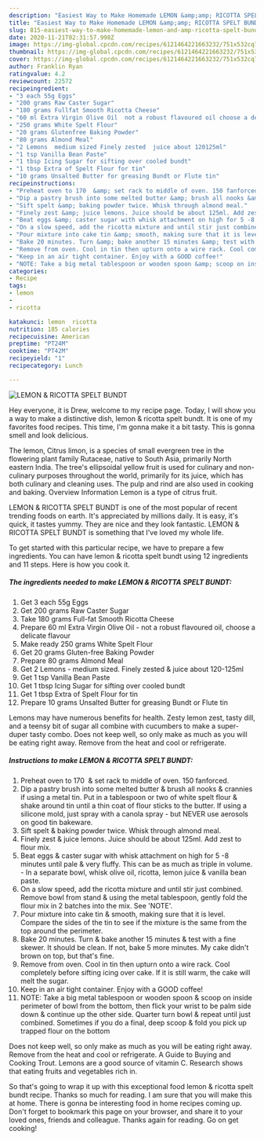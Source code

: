 ```yaml
---
description: "Easiest Way to Make Homemade LEMON &amp;amp; RICOTTA SPELT BUNDT"
title: "Easiest Way to Make Homemade LEMON &amp;amp; RICOTTA SPELT BUNDT"
slug: 815-easiest-way-to-make-homemade-lemon-and-amp-ricotta-spelt-bundt
date: 2020-11-21T02:31:57.998Z
image: https://img-global.cpcdn.com/recipes/6121464221663232/751x532cq70/lemon-ricotta-spelt-bundt-recipe-main-photo.jpg
thumbnail: https://img-global.cpcdn.com/recipes/6121464221663232/751x532cq70/lemon-ricotta-spelt-bundt-recipe-main-photo.jpg
cover: https://img-global.cpcdn.com/recipes/6121464221663232/751x532cq70/lemon-ricotta-spelt-bundt-recipe-main-photo.jpg
author: Franklin Ryan
ratingvalue: 4.2
reviewcount: 22572
recipeingredient:
- "3 each 55g Eggs"
- "200 grams Raw Caster Sugar"
- "180 grams Fullfat Smooth Ricotta Cheese"
- "60 ml Extra Virgin Olive Oil  not a robust flavoured oil choose a delicate flavour"
- "250 grams White Spelt Flour"
- "20 grams Glutenfree Baking Powder"
- "80 grams Almond Meal"
- "2 Lemons  medium sized Finely zested  juice about 120125ml"
- "1 tsp Vanilla Bean Paste"
- "1 tbsp Icing Sugar for sifting over cooled bundt"
- "1 tbsp Extra of Spelt Flour for tin"
- "10 grams Unsalted Butter for greasing Bundt or Flute tin"
recipeinstructions:
- "Preheat oven to 170  &amp; set rack to middle of oven. 150 fanforced."
- "Dip a pastry brush into some melted butter &amp; brush all nooks &amp; crannies if using a metal tin. Put in a tablespoon or two of white spelt flour &amp; shake around tin until a thin coat of flour sticks to the butter. If using a silicone mold, just spray with a canola spray - but NEVER use aerosols on good tin bakeware."
- "Sift spelt &amp; baking powder twice. Whisk through almond meal."
- "Finely zest &amp; juice lemons. Juice should be about 125ml. Add zest to flour mix."
- "Beat eggs &amp; caster sugar with whisk attachment on high for 5 -8 minutes until pale &amp; very fluffy. This can be as much as triple in volume. In a separate bowl, whisk olive oil, ricotta, lemon juice &amp; vanilla bean paste."
- "On a slow speed, add the ricotta mixture and until stir just combined. Remove bowl from stand &amp; using the metal tablespoon, gently fold the flour mix in 2 batches into the mix. See &#39;NOTE&#39;."
- "Pour mixture into cake tin &amp; smooth, making sure that it is level. Compare the sides of the tin to see if the mixture is the same from the top around the perimeter."
- "Bake 20 minutes. Turn &amp; bake another 15 minutes &amp; test with a fine skewer. It should be clean. If not, bake 5 more minutes. My cake didn&#39;t brown on top, but that&#39;s fine."
- "Remove from oven. Cool in tin then upturn onto a wire rack. Cool completely before sifting icing over cake. If it is still warm, the cake will melt the sugar."
- "Keep in an air tight container. Enjoy with a GOOD coffee!"
- "NOTE: Take a big metal tablespoon or wooden spoon &amp; scoop on inside perimeter of bowl from the bottom, then flick your wrist to be palm side down &amp; continue up the other side. Quarter turn bowl &amp; repeat until just combined. Sometimes if you do a final, deep scoop &amp; fold you pick up trapped flour on the bottom"
categories:
- Recipe
tags:
- lemon
- 
- ricotta

katakunci: lemon  ricotta 
nutrition: 185 calories
recipecuisine: American
preptime: "PT24M"
cooktime: "PT42M"
recipeyield: "1"
recipecategory: Lunch

---
```



![LEMON &amp; RICOTTA SPELT BUNDT](https://img-global.cpcdn.com/recipes/6121464221663232/751x532cq70/lemon-ricotta-spelt-bundt-recipe-main-photo.jpg)

Hey everyone, it is Drew, welcome to my recipe page. Today, I will show you a way to make a distinctive dish, lemon &amp; ricotta spelt bundt. It is one of my favorites food recipes. This time, I'm gonna make it a bit tasty. This is gonna smell and look delicious.

The lemon, Citrus limon, is a species of small evergreen tree in the flowering plant family Rutaceae, native to South Asia, primarily North eastern India. The tree&#39;s ellipsoidal yellow fruit is used for culinary and non-culinary purposes throughout the world, primarily for its juice, which has both culinary and cleaning uses. The pulp and rind are also used in cooking and baking. Overview Information Lemon is a type of citrus fruit.

LEMON &amp; RICOTTA SPELT BUNDT is one of the most popular of recent trending foods on earth. It's appreciated by millions daily. It is easy, it's quick, it tastes yummy. They are nice and they look fantastic. LEMON &amp; RICOTTA SPELT BUNDT is something that I've loved my whole life.


To get started with this particular recipe, we have to prepare a few ingredients. You can have lemon &amp; ricotta spelt bundt using 12 ingredients and 11 steps. Here is how you cook it.

<!--inarticleads1-->

##### The ingredients needed to make LEMON &amp; RICOTTA SPELT BUNDT:

1. Get 3 each 55g Eggs
1. Get 200 grams Raw Caster Sugar
1. Take 180 grams Full-fat Smooth Ricotta Cheese
1. Prepare 60 ml Extra Virgin Olive Oil - not a robust flavoured oil, choose a delicate flavour
1. Make ready 250 grams White Spelt Flour
1. Get 20 grams Gluten-free Baking Powder
1. Prepare 80 grams Almond Meal
1. Get 2 Lemons - medium sized. Finely zested &amp; juice about 120-125ml
1. Get 1 tsp Vanilla Bean Paste
1. Get 1 tbsp Icing Sugar for sifting over cooled bundt
1. Get 1 tbsp Extra of Spelt Flour for tin
1. Prepare 10 grams Unsalted Butter for greasing Bundt or Flute tin


Lemons may have numerous benefits for health. Zesty lemon zest, tasty dill, and a teensy bit of sugar all combine with cucumbers to make a super-duper tasty combo. Does not keep well, so only make as much as you will be eating right away. Remove from the heat and cool or refrigerate. 

<!--inarticleads2-->

##### Instructions to make LEMON &amp; RICOTTA SPELT BUNDT:

1. Preheat oven to 170  &amp; set rack to middle of oven. 150 fanforced.
1. Dip a pastry brush into some melted butter &amp; brush all nooks &amp; crannies if using a metal tin. Put in a tablespoon or two of white spelt flour &amp; shake around tin until a thin coat of flour sticks to the butter. If using a silicone mold, just spray with a canola spray - but NEVER use aerosols on good tin bakeware.
1. Sift spelt &amp; baking powder twice. Whisk through almond meal.
1. Finely zest &amp; juice lemons. Juice should be about 125ml. Add zest to flour mix.
1. Beat eggs &amp; caster sugar with whisk attachment on high for 5 -8 minutes until pale &amp; very fluffy. This can be as much as triple in volume. - In a separate bowl, whisk olive oil, ricotta, lemon juice &amp; vanilla bean paste.
1. On a slow speed, add the ricotta mixture and until stir just combined. Remove bowl from stand &amp; using the metal tablespoon, gently fold the flour mix in 2 batches into the mix. See &#39;NOTE&#39;.
1. Pour mixture into cake tin &amp; smooth, making sure that it is level. Compare the sides of the tin to see if the mixture is the same from the top around the perimeter.
1. Bake 20 minutes. Turn &amp; bake another 15 minutes &amp; test with a fine skewer. It should be clean. If not, bake 5 more minutes. My cake didn&#39;t brown on top, but that&#39;s fine.
1. Remove from oven. Cool in tin then upturn onto a wire rack. Cool completely before sifting icing over cake. If it is still warm, the cake will melt the sugar.
1. Keep in an air tight container. Enjoy with a GOOD coffee!
1. NOTE: Take a big metal tablespoon or wooden spoon &amp; scoop on inside perimeter of bowl from the bottom, then flick your wrist to be palm side down &amp; continue up the other side. Quarter turn bowl &amp; repeat until just combined. Sometimes if you do a final, deep scoop &amp; fold you pick up trapped flour on the bottom


Does not keep well, so only make as much as you will be eating right away. Remove from the heat and cool or refrigerate. A Guide to Buying and Cooking Trout. Lemons are a good source of vitamin C. Research shows that eating fruits and vegetables rich in. 

So that's going to wrap it up with this exceptional food lemon &amp; ricotta spelt bundt recipe. Thanks so much for reading. I am sure that you will make this at home. There is gonna be interesting food in home recipes coming up. Don't forget to bookmark this page on your browser, and share it to your loved ones, friends and colleague. Thanks again for reading. Go on get cooking!
